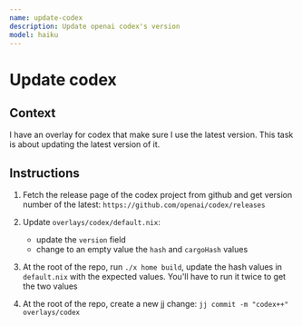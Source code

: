 ```yaml
---
name: update-codex
description: Update openai codex's version
model: haiku
---
```


# Update codex

## Context

I have an overlay for codex that make sure I use the latest version. This task is about updating the
latest version of it.

## Instructions

1. Fetch the release page of the codex project from github and get version number of the latest:
   `https://github.com/openai/codex/releases`

2. Update `overlays/codex/default.nix`:
   * update the `version` field
   * change to an empty value the `hash` and `cargoHash` values

3. At the root of the repo, run `./x home build`, update the hash values in `default.nix` with the
   expected values. You'll have to run it twice to get the two values

4. At the root of the repo, create a new jj change: `jj commit -m "codex++" overlays/codex`
